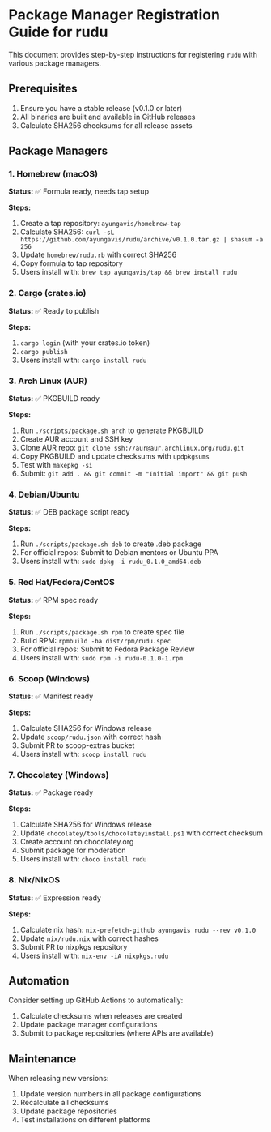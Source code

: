 # Package Manager Registration Guide for rudu

This document provides step-by-step instructions for registering `rudu` with various package managers.

## Prerequisites

1. Ensure you have a stable release (v0.1.0 or later)
2. All binaries are built and available in GitHub releases
3. Calculate SHA256 checksums for all release assets

## Package Managers

### 1. Homebrew (macOS)

**Status:** ✅ Formula ready, needs tap setup

**Steps:**
1. Create a tap repository: `ayungavis/homebrew-tap`
2. Calculate SHA256: `curl -sL https://github.com/ayungavis/rudu/archive/v0.1.0.tar.gz | shasum -a 256`
3. Update `homebrew/rudu.rb` with correct SHA256
4. Copy formula to tap repository
5. Users install with: `brew tap ayungavis/tap && brew install rudu`

### 2. Cargo (crates.io)

**Status:** ✅ Ready to publish

**Steps:**
1. `cargo login` (with your crates.io token)
2. `cargo publish`
3. Users install with: `cargo install rudu`

### 3. Arch Linux (AUR)

**Status:** ✅ PKGBUILD ready

**Steps:**
1. Run `./scripts/package.sh arch` to generate PKGBUILD
2. Create AUR account and SSH key
3. Clone AUR repo: `git clone ssh://aur@aur.archlinux.org/rudu.git`
4. Copy PKGBUILD and update checksums with `updpkgsums`
5. Test with `makepkg -si`
6. Submit: `git add . && git commit -m "Initial import" && git push`

### 4. Debian/Ubuntu

**Status:** ✅ DEB package script ready

**Steps:**
1. Run `./scripts/package.sh deb` to create .deb package
2. For official repos: Submit to Debian mentors or Ubuntu PPA
3. Users install with: `sudo dpkg -i rudu_0.1.0_amd64.deb`

### 5. Red Hat/Fedora/CentOS

**Status:** ✅ RPM spec ready

**Steps:**
1. Run `./scripts/package.sh rpm` to create spec file
2. Build RPM: `rpmbuild -ba dist/rpm/rudu.spec`
3. For official repos: Submit to Fedora Package Review
4. Users install with: `sudo rpm -i rudu-0.1.0-1.rpm`

### 6. Scoop (Windows)

**Status:** ✅ Manifest ready

**Steps:**
1. Calculate SHA256 for Windows release
2. Update `scoop/rudu.json` with correct hash
3. Submit PR to scoop-extras bucket
4. Users install with: `scoop install rudu`

### 7. Chocolatey (Windows)

**Status:** ✅ Package ready

**Steps:**
1. Calculate SHA256 for Windows release
2. Update `chocolatey/tools/chocolateyinstall.ps1` with correct checksum
3. Create account on chocolatey.org
4. Submit package for moderation
5. Users install with: `choco install rudu`

### 8. Nix/NixOS

**Status:** ✅ Expression ready

**Steps:**
1. Calculate nix hash: `nix-prefetch-github ayungavis rudu --rev v0.1.0`
2. Update `nix/rudu.nix` with correct hashes
3. Submit PR to nixpkgs repository
4. Users install with: `nix-env -iA nixpkgs.rudu`

## Automation

Consider setting up GitHub Actions to automatically:
1. Calculate checksums when releases are created
2. Update package manager configurations
3. Submit to package repositories (where APIs are available)

## Maintenance

When releasing new versions:
1. Update version numbers in all package configurations
2. Recalculate all checksums
3. Update package repositories
4. Test installations on different platforms
